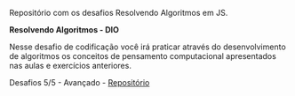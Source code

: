 
Repositório com os desafios Resolvendo Algoritmos em JS.

**Resolvendo Algoritmos - DIO**

Nesse desafio de codificação você irá praticar através do desenvolvimento de algoritmos os conceitos de pensamento computacional apresentados nas aulas e exercícios anteriores.

Desafios 5/5 - Avançado - <a href="https://github.com/danianith/BootCamp_React_Web_Developer/tree/main/desafios_de_js_res_algoritmos">Repositório</a>

